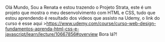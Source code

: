 Olá Mundo, Sou a Renata e estou trazendo o Projeto Strata, este é um projeto que mostra o meu desenvolvimento com HTML e CSS, tudo que estou aprendendo é resultado dos vídeos que assisto na Udemy, o link do curso é esse aqui >https://www.udemy.com/course/curso-web-design-fundamentos-aprenda-html-css-e-javascript/learn/lecture/10667856#overview
Bora lá?!

